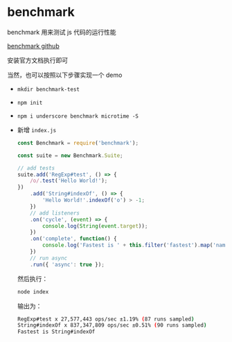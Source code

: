 # benchmark

benchmark 用来测试 js 代码的运行性能

[benchmark github](https://github.com/bestiejs/benchmark.js)

安装官方文档执行即可

当然，也可以按照以下步骤实现一个 demo

+   `mkdir benchmark-test`
+   `npm init`
+   `npm i underscore benchmark microtime -S`
+   新增 `index.js`

    ```js
    const Benchmark = require('benchmark');

    const suite = new Benchmark.Suite;

    // add tests
    suite.add('RegExp#test', () => {
        /o/.test('Hello World!');
    })
        .add('String#indexOf', () => {
            'Hello World!'.indexOf('o') > -1;
        })
        // add listeners
        .on('cycle', (event) => {
            console.log(String(event.target));
        })
        .on('complete', function() {
            console.log('Fastest is ' + this.filter('fastest').map('name'));
        })
        // run async
        .run({ 'async': true });
    ```

    然后执行：

    ```bash
    node index
    ```

    输出为：

    ```bash
    RegExp#test x 27,577,443 ops/sec ±1.19% (87 runs sampled)
    String#indexOf x 837,347,809 ops/sec ±0.51% (90 runs sampled)
    Fastest is String#indexOf
    ```

